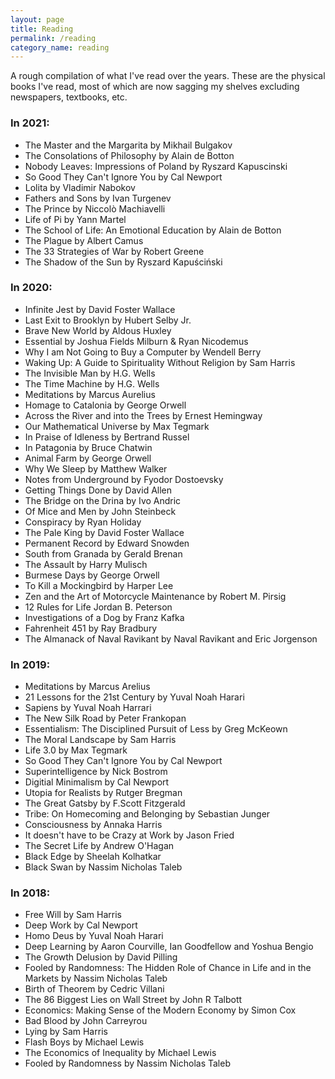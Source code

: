 ```yaml
---
layout: page
title: Reading
permalink: /reading
category_name: reading
---
```


A rough compilation of what I've read over the years. These are the physical books I've read, most of which are now sagging my shelves excluding newspapers, textbooks, etc.

### In 2021:
 - The Master and the Margarita by Mikhail Bulgakov
 - The Consolations of Philosophy by Alain de Botton
 - Nobody Leaves: Impressions of Poland by Ryszard Kapuscinski
 - So Good They Can't Ignore You by Cal Newport
 - Lolita by Vladimir Nabokov
 - Fathers and Sons by Ivan Turgenev
 - The Prince by Niccolò Machiavelli
 - Life of Pi by Yann Martel
 - The School of Life: An Emotional Education by Alain de Botton
 - The Plague by Albert Camus
 - The 33 Strategies of War by Robert Greene
 - The Shadow of the Sun by Ryszard Kapuściński

### In 2020:
 - Infinite Jest by David Foster Wallace
 - Last Exit to Brooklyn by Hubert Selby Jr.
 - Brave New World by Aldous Huxley
 - Essential by Joshua Fields Milburn & Ryan Nicodemus
 - Why I am Not Going to Buy a Computer by Wendell Berry
 - Waking Up: A Guide to Spirituality Without Religion by Sam Harris
 - The Invisible Man by H.G. Wells
 - The Time Machine by H.G. Wells
 - Meditations by Marcus Aurelius
 - Homage to Catalonia by George Orwell
 - Across the River and into the Trees by Ernest Hemingway
 - Our Mathematical Universe by Max Tegmark
 - In Praise of Idleness by Bertrand Russel
 - In Patagonia by Bruce Chatwin
 - Animal Farm by George Orwell
 - Why We Sleep by Matthew Walker
 - Notes from Underground by Fyodor Dostoevsky
 - Getting Things Done by David Allen
 - The Bridge on the Drina by Ivo Andric
 - Of Mice and Men by John Steinbeck
 - Conspiracy by Ryan Holiday
 - The Pale King by David Foster Wallace
 - Permanent Record by Edward Snowden
 - South from Granada by Gerald Brenan
 - The Assault by Harry Mulisch
 - Burmese Days by George Orwell
 - To Kill a Mockingbird by Harper Lee
 - Zen and the Art of Motorcycle Maintenance by Robert M. Pirsig
 - 12 Rules for Life Jordan B. Peterson
 - Investigations of a Dog by Franz Kafka
 - Fahrenheit 451 by Ray Bradbury
 - The Almanack of Naval Ravikant by Naval Ravikant and Eric Jorgenson

### In 2019:
- Meditations by Marcus Arelius
- 21 Lessons for the 21st Century by Yuval Noah Harari
- Sapiens by Yuval Noah Harrari
- The New Silk Road by Peter Frankopan
- Essentialism: The Disciplined Pursuit of Less by Greg McKeown
- The Moral Landscape by Sam Harris
- Life 3.0 by Max Tegmark
- So Good They Can't Ignore You by Cal Newport
- Superintelligence by Nick Bostrom
- Digitial Minimalism by Cal Newport
- Utopia for Realists by Rutger Bregman
- The Great Gatsby by F.Scott Fitzgerald
- Tribe: On Homecoming and Belonging by Sebastian Junger
- Consciousness by Annaka Harris
- It doesn't have to be Crazy at Work by Jason Fried
- The Secret Life by Andrew O'Hagan
- Black Edge by Sheelah Kolhatkar
- Black Swan by Nassim Nicholas Taleb

### In 2018:
- Free Will by Sam Harris
- Deep Work by Cal Newport
- Homo Deus by Yuval Noah Harari
- Deep Learning by Aaron Courville, Ian Goodfellow and Yoshua Bengio
- The Growth Delusion by David Pilling
- Fooled by Randomness: The Hidden Role of Chance in Life and in the Markets by Nassim Nicholas Taleb
- Birth of Theorem by Cedric Villani
- The 86 Biggest Lies on Wall Street by John R Talbott
- Economics: Making Sense of the Modern Economy by Simon Cox
- Bad Blood by John Carreyrou
- Lying by Sam Harris
- Flash Boys by Michael Lewis
- The Economics of Inequality by Michael Lewis
- Fooled by Randomness by Nassim Nicholas Taleb

